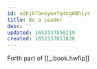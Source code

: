 ```yaml
---
id: edkjk7anxywxfg4ng00hiyc
title: Be a Leader
desc: ''
updated: 1652337858219
created: 1652337811820
---
```


Forth part of [[_.book.hwfip]]
